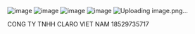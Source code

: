 ![image](https://github.com/imandieu/newproject/assets/73226975/50189719-fb3b-4295-a099-72e3073fe85d)
![image](https://github.com/imandieu/newproject/assets/73226975/de6cf8a6-d044-4ca1-bd34-273d59ed701f)
![image](https://github.com/imandieu/newproject/assets/73226975/98388f94-8903-447c-80c9-70b6dab2d849)
 ![image](https://github.com/imandieu/newproject/assets/73226975/a1cf53c8-6142-4cda-aeb7-612a45687b47)
 ![Uploading image.png…]()


 CONG TY TNHH CLARO VIET NAM
18529735717


